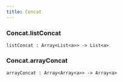 ```yaml
---
title: Concat
---
```


### Concat.**listConcat**

```grain
listConcat : Array<List<a>> -> List<a>
```

### Concat.**arrayConcat**

```grain
arrayConcat : Array<Array<a>> -> Array<a>
```


